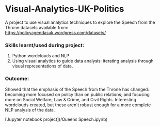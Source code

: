 # Visual-Analytics-UK-Politics

A project to use visual analytics techniques to explore the Speech from the Throne datasets available from:
https://policyagendasuk.wordpress.com/datasets/

### Skills learnt/used during project:
1. Python wordclouds and NLP .
2. Using visual analytics to guide data analysis: iterating analysis through visual representations of data.

### Outcome:
Showed that the emphasis of the Speech from the Throne has changed: becoming more focused on policy than on public relations; and focusing more on Social Welfare, Law & Crime, and Civil Rights.
Interesting wordclouds created, but these aren't robust enough for a more complete NLP analysis of the data.

[Jupyter notebook project](/Queens Speech.ipynb)